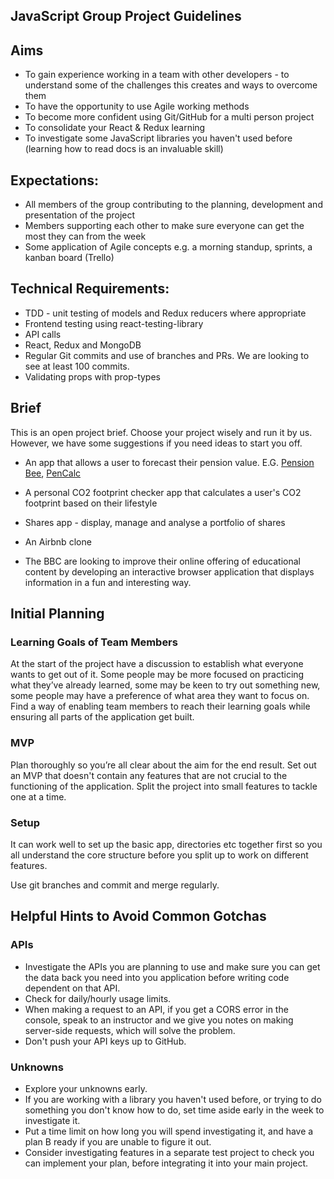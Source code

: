 ## JavaScript Group Project Guidelines

## Aims

- To gain experience working in a team with other developers - to understand some of the challenges this creates and ways to overcome them
- To have the opportunity to use Agile working methods
- To become more confident using Git/GitHub for a multi person project
- To consolidate your React & Redux learning
- To investigate some JavaScript libraries you haven't used before (learning how to read docs is an invaluable skill)

## Expectations:

- All members of the group contributing to the planning, development and presentation of the project
- Members supporting each other to make sure everyone can get the most they can from the week
- Some application of Agile concepts e.g. a morning standup, sprints, a kanban board (Trello)

## Technical Requirements:

- TDD - unit testing of models and Redux reducers where appropriate
- Frontend testing using react-testing-library
- API calls
- React, Redux and MongoDB
- Regular Git commits and use of branches and PRs. We are looking to see at least 100 commits.
- Validating props with prop-types

## Brief

This is an open project brief. Choose your project wisely and run it by us. However, we have some suggestions if you need ideas to start you off.

- An app that allows a user to forecast their pension value.
  E.G. [Pension Bee](https://itunes.apple.com/gb/app/pensionbee/id1345490587), [PenCalc](https://itunes.apple.com/gb/app/pencalc/id575937643)

- A personal CO2 footprint checker app that calculates a user's CO2 footprint based on their lifestyle

- Shares app - display, manage and analyse a portfolio of shares
- An Airbnb clone

- The BBC are looking to improve their online offering of educational content by developing an interactive browser application that displays information in a fun and interesting way.

## Initial Planning

### Learning Goals of Team Members

At the start of the project have a discussion to establish what everyone wants to get out of it. Some people may be more focused on practicing what they’ve already learned, some may be keen to try out something new, some people may have a preference of what area they want to focus on. Find a way of enabling team members to reach their learning goals while ensuring all parts of the application get built.

### MVP

Plan thoroughly so you’re all clear about the aim for the end result. Set out an MVP that doesn't contain any features that are not crucial to the functioning of the application. Split the project into small features to tackle one at a time.

### Setup

It can work well to set up the basic app, directories etc together first so you all understand the core structure before you split up to work on different features.

Use git branches and commit and merge regularly.

## Helpful Hints to Avoid Common Gotchas

### APIs

- Investigate the APIs you are planning to use and make sure you can get the data back you need into you application before writing code dependent on that API.
- Check for daily/hourly usage limits.
- When making a request to an API, if you get a CORS error in the console, speak to an instructor and we give you notes on making server-side requests, which will solve the problem.
- Don't push your API keys up to GitHub.

### Unknowns

- Explore your unknowns early.
- If you are working with a library you haven't used before, or trying to do something you don't know how to do, set time aside early in the week to investigate it.
- Put a time limit on how long you will spend investigating it, and have a plan B ready if you are unable to figure it out.
- Consider investigating features in a separate test project to check you can implement your plan, before integrating it into your main project.
